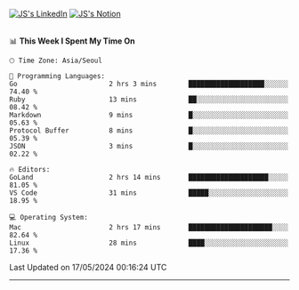 
[![JS's LinkedIn](https://img.shields.io/badge/LinkedIn-blue?style=for-the-badge&logo=linkedin)](https://www.linkedin.com/in/jaeseung-lee-5a2a32139/) 
[![JS's Notion](https://img.shields.io/badge/Notion-black?style=for-the-badge&logo=notion)](https://bit.ly/ljswiki1) <br><br>
<!-- ![JS's GitHub stats](https://github-readme-stats-lemon-five.vercel.app/api?username=tkxkd0159&hide=contribs,prs,stars,issues&show_icons=true&theme=react&include_all_commits=true)   -->
<!-- ![Top Langs](https://github-readme-stats-lemon-five.vercel.app/api/top-langs/?username=tkxkd0159&layout=compact&hide=jupyter%20notebook,scss,html,css&langs_count=10)  -->


<!--START_SECTION:waka-->
📊 **This Week I Spent My Time On** 

```text
🕑︎ Time Zone: Asia/Seoul

💬 Programming Languages: 
Go                       2 hrs 3 mins        ███████████████████░░░░░░   74.40 % 
Ruby                     13 mins             ██░░░░░░░░░░░░░░░░░░░░░░░   08.42 % 
Markdown                 9 mins              █░░░░░░░░░░░░░░░░░░░░░░░░   05.63 % 
Protocol Buffer          8 mins              █░░░░░░░░░░░░░░░░░░░░░░░░   05.39 % 
JSON                     3 mins              █░░░░░░░░░░░░░░░░░░░░░░░░   02.22 % 

🔥 Editors: 
GoLand                   2 hrs 14 mins       ████████████████████░░░░░   81.05 % 
VS Code                  31 mins             █████░░░░░░░░░░░░░░░░░░░░   18.95 % 

💻 Operating System: 
Mac                      2 hrs 17 mins       █████████████████████░░░░   82.64 % 
Linux                    28 mins             ████░░░░░░░░░░░░░░░░░░░░░   17.36 % 
```


 Last Updated on 17/05/2024 00:16:24 UTC
<!--END_SECTION:waka-->

---
<!---
<a href="https://github.com/tkxkd0159/books">
  <img align="center" src="https://github-readme-stats-lemon-five.vercel.app/api/pin/?username=tkxkd0159&repo=books&theme=react" />
</a>
-->

<!---
- 🔭 I’m currently working on ...
- 🌱 I’m currently learning blockchain and distributed network
- 👯 I’m looking to collaborate on ...
- 🤔 I’m looking for help with ...
- 💬 Ask me about ...
- 📫 How to reach me: ...
- 😄 Pronouns: ...
- ⚡ Fun fact: ...
-->

